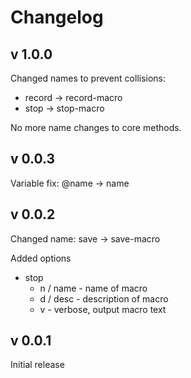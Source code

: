 # Changelog

## v 1.0.0

Changed names to prevent collisions:

* record -> record-macro
* stop -> stop-macro

No more name changes to core methods.

## v 0.0.3

Variable fix: @name -> name

## v 0.0.2

Changed name: save -> save-macro

Added options

* stop
  * n / name - name of macro
  * d / desc - description of macro
  * v - verbose, output macro text

## v 0.0.1

Initial release

